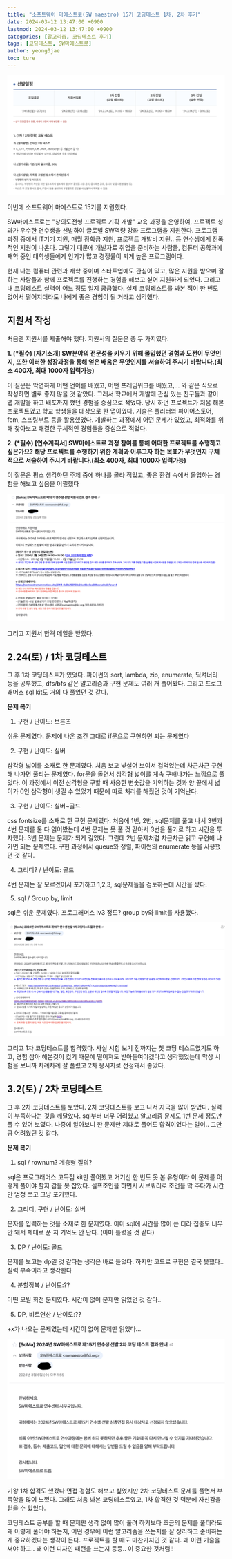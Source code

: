 ```yaml
---
title: "소프트웨어 마에스트로(SW maestro) 15기 코딩테스트 1차, 2차 후기"
date: 2024-03-12 13:47:00 +0900
lastmod: 2024-03-12 13:47:00 +0900
categories: [알고리즘, 코딩테스트 후기]
tags: [코딩테스트, SW마에스트로]
author: yeong0jae
toc: ture
---
```


![선발 일정](../assets/img/posts/2024-03-12/1.png)

이번에 소프트웨어 마에스트로 15기를 지원했다.

SW마에스트로는 "창의도전형 프로젝트 기획 개발" 교육 과정을 운영하여, 프로젝트 성과가 우수한 연수생을 선발하여 글로벌 SW역량 강화 프로그램을 지원한다. 프로그램 과정 중에서 IT기기 지원, 매월 장학금 지원, 프로젝트 개발비 지원.. 등 연수생에게 전폭적인 지원이 나온다.
그렇기 때문에 개발자로 취업을 준비하는 사람들, 컴퓨터 공학과에 재학 중인 대학생들에게 인기가 많고 경쟁률이 되게 높은 프로그램이다.
 
현재 나는 컴퓨터 관련과 재학 중이며 스타트업에도 관심이 있고, 많은 지원을 받으며 잘하는 사람들과 함께 프로젝트를 진행하는 경험을 해보고 싶어 지원하게 되었다.
그리고 내 코딩테스트 실력이 어느 정도 일지 궁금했다. 실제 코딩테스트를 봐본 적이 한 번도 없어서 떨어지더라도 나에게 좋은 경험이 될 거라고 생각했다.

## 지원서 작성

처음엔 지원서를 제출해야 했다.
지원서의 질문은 총 두 가지였다.
 
<b>1. (*필수) [자기소개] SW분야의 전문성을 키우기 위해 몰입했던 경험과 도전이 무엇인지, 또한 이러한 성장과정을 통해 얻은 배움은 무엇인지를 서술하여 주시기 바랍니다.(최소 400자, 최대 1000자 입력가능)</b>

이 질문은 막연하게 어떤 언어를 배웠고, 어떤 프레임워크를 배웠고,... 와 같은 식으로 작성하면 별로 좋지 않을 것 같았다.
그래서 학교에서 개발에 관심 있는 친구들과 같이 앱 개발을 하고 배포까지 했던 경험을 중심으로 적었다. 당시 하던 프로젝트가 처음 해본 프로젝트였고 학교 학생들을 대상으로 한 앱이었다. 기술은 플러터와 파이어스토어, fcm, 스프링부트 등을 활용했었다. 개발하는 과정에서 어떤 문제가 있었고, 최적화를 위해 찾아보고 해결한 구체적인 경험들을 중심으로 적었다.
 
<b>2. (*필수) [연수계획서] SW마에스트로 과정 참여를 통해 어떠한 프로젝트를 수행하고 싶은가요? 해당 프로젝트를 수행하기 위한 계획과 이루고자 하는 목표가 무엇인지 구체적으로 서술하여 주시기 바랍니다.(최소 400자, 최대 1000자 입력가능)</b>
 
이 질문은 평소 생각하던 주제 중에 하나를 골라 적었고, 좋은 환경 속에서 몰입하는 경험을 해보고 싶음을 어필했다
 
 
![](../assets/img/posts/2024-03-12/2.png)

그리고 지원서 합격 메일을 받았다.

## 2.24(토) / 1차 코딩테스트

그 후 1차 코딩테스트가 있었다.
파이썬의 sort, lambda, zip, enumerate, 딕셔너리 등을 공부했고, dfs/bfs 같은 알고리즘과 구현 문제도 여러 개 풀어봤다.
그리고 프로그래머스 sql kit도 거의 다 풀었던 것 같다.

<b>문제 복기</b>
 
1. 구현 / 난이도: 브론즈

쉬운 문제였다. 문제에 나온 조건 그대로 if문으로 구현하면 되는 문제였다

2. 구현 / 난이도: 실버

삼각형 넓이를 소재로 한 문제였다. 처음 보고 낯설어 보여서 겁먹었는데 차근차근 구현해 나가면 풀리는 문제였다.
for문을 돌면서 삼각형 넓이를 계속 구해나가는 느낌으로 풀었다. 이 과정에서 이전 삼각형을 구할 때 사용한 변숫값을 기억하는 것과 양 끝에서 넓이가 0인 삼각형이 생길 수 있었기 때문에 따로 처리를 해줬던 것이 기억난다.
 
3. 구현 / 난이도: 실버~골드

css fontsize를 소재로 한 구현 문제였다.
처음에 1번, 2번, sql문제를 풀고 나서 3번과 4번 문제를 둘 다 읽어봤는데 4번 문제는 못 풀 것 같아서 3번을 풀기로 하고 시간을 투자했다.
3번 문제는 문제가 되게 길었다. 그런데 2번 문제처럼 차근차근 읽고 구현해 나가면 되는 문제였다.
구현 과정에서 queue와 정렬, 파이썬의 enumerate 등을 사용했던 것 같다.
 
4. 그리디? / 난이도: 골드

4번 문제는 잘 모르겠어서 포기하고 1,2,3, sql문제들을 검토하는데 시간을 썼다.
 
5. sql / Group by, limit

sql은 쉬운 문제였다. 프로그래머스 lv3 정도?
group by와 limit를 사용했다.

![](../assets/img/posts/2024-03-12/3.png)

그리고 1차 코딩테스트를 합격했다.
사실 시험 보기 전까지는 첫 코딩 테스트였기도 하고, 경험 삼아 해본것이 컸기 때문에 떨어져도 받아들여야겠다고 생각했었는데
막상 시험을 보니까 차례차례 잘 풀렸고 2차 응시자로 선정돼서 좋았다.


## 3.2(토) / 2차 코딩테스트

그 후 2차 코딩테스트를 보았다.
2차 코딩테스트를 보고 나서 자극을 많이 받았다. 실력이 부족하다는 것을 깨달았다.
sql부터 너무 어려웠고 알고리즘 문제도 1번 문제 정도만 풀 수 있어 보였다.
나중에 알아보니 한 문제만 제대로 풀어도 합격이었다는 말이.. 그만큼 어려웠던 것 같다.

<b>문제 복기</b>

1. sql / rownum? 계층형 질의?

sql은 프로그래머스 고득점 kit만 풀어봤고 거기선 한 번도 못 본 유형이라 이 문제를 어떻게 풀어야 할지 감을 못 잡았다.
셀프조인을 하면서 서브쿼리로 조건을 막 주다가 시간만 엄청 쓰고 그냥 포기했다.
 
2. 그리디, 구현 / 난이도: 실버 

문자를 입력하는 것을 소재로 한 문제였다.
이미 sql에 시간을 많이 쓴 터라 집중도 너무 안 돼서 제대로 푼 지 기억도 안 난다. (아마 틀렸을 것 같다)
 
3. DP / 난이도: 골드

문제를 보고는 dp일 것 같다는 생각은 바로 들었다.
하지만 코드로 구현은 결국 못했다.. 실력 부족이라고 생각한다
 
4. 분할정복 / 난이도:??

어떤 모빌 회전 문제였다.
시간이 없어 문제만 읽었던 것 같다..
 
5. DP, 비트연산 / 난이도:??

+x가 나오는 문제였는데
시간이 없어 문제만 읽었다...

![](../assets/img/posts/2024-03-12/4.png)

기왕 1차 합격도 했겠다 면접 경험도 해보고 싶었지만 2차 코딩테스트 문제를 풀면서 부족함을 많이 느꼈다.
그래도 처음 봐본 코딩테스트였고, 1차 합격한 것 덕분에 자신감을 얻을 수 있었다.

코딩테스트 공부를 할 때 문제만 생각 없이 많이 풀려 하기보다 조금의 문제를 풀더라도 왜 이렇게 풀어야 하는지, 어떤 경우에 이런 알고리즘을 쓰는지를 잘 정리하고 준비하는 게 중요하겠다는 생각이 든다.
프로젝트를 할 때도 마찬가지인 것 같다. 왜 이런 기술을 써야 하고.. 왜 이런 디자인 패턴을 쓰는지 등등.. 이 중요한 것처럼!!

